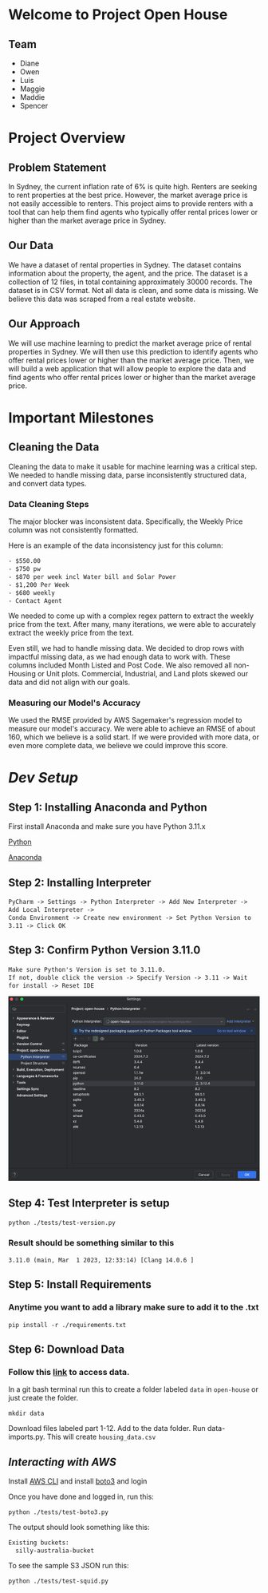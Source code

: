 # Welcome to Project Open House

## Team
- Diane
- Owen
- Luis
- Maggie
- Maddie
- Spencer

# Project Overview
## Problem Statement
In Sydney, the current inflation rate of 6% is quite high. Renters are seeking to rent properties at the best price. However, the market average price is not easily accessible to renters. This project aims to provide renters with a tool that can help them find agents who typically offer rental prices lower or higher than the market average price in Sydney.

## Our Data
We have a dataset of rental properties in Sydney. The dataset contains information about the property, the agent, and the price. The dataset is a collection of 12 files, in total containing approximately 30000 records. The dataset is in CSV format. Not all data is clean, and some data is missing. We believe this data was scraped from a real estate website.

## Our Approach
We will use machine learning to predict the market average price of rental properties in Sydney. We will then use this prediction to identify agents who offer rental prices lower or higher than the market average price. Then, we will build a web application that will allow people to explore the data and find agents who offer rental prices lower or higher than the market average price.

# Important Milestones
## Cleaning the Data
Cleaning the data to make it usable for machine learning was a critical step. We needed to handle missing data, parse inconsistently structured data, and convert data types. 

### Data Cleaning Steps
The major blocker was inconsistent data. Specifically, the Weekly Price column was not consistently formatted. 

Here is an example of the data inconsistency just for this column:
```
- $550.00
- $750 pw
- $870 per week incl Water bill and Solar Power
- $1,200 Per Week
- $680 weekly
- Contact Agent
```

We needed to come up with a complex regex pattern to extract the weekly price from the text. After many, many iterations, we were able to accurately extract the weekly price from the text.

Even still, we had to handle missing data. We decided to drop rows with impactful missing data, as we had enough data to work with. These columns included Month Listed and Post Code. We also removed all non-Housing or Unit plots. Commercial, Industrial, and Land plots skewed our data and did not align with our goals. 

### Measuring our Model's Accuracy
We used the RMSE provided by AWS Sagemaker's regression model to measure our model's accuracy. We were able to achieve an RMSE of about 160, which we believe is a solid start. If we were provided with more data, or even more complete data, we believe we could improve this score.

# _Dev Setup_

## Step 1: Installing Anaconda and Python
First install Anaconda and make sure you have Python 3.11.x

[Python](https://www.python.org/downloads/release/python-3110/)

[Anaconda](https://www.anaconda.com/download)
## Step 2: Installing Interpreter
```angular2html
PyCharm -> Settings -> Python Interpreter -> Add New Interpreter -> Add Local Interpreter -> 
Conda Environment -> Create new environment -> Set Python Version to 3.11 -> Click OK
```
## Step 3: Confirm Python Version 3.11.0
```angular2html
Make sure Python's Version is set to 3.11.0.
If not, double click the version -> Specify Version -> 3.11 -> Wait for install -> Reset IDE
```
![img.png](readme-imgs/img.png)

## Step 4: Test Interpreter is setup

```angular2html
python ./tests/test-version.py
```

### Result should be something similar to this
```angular2html
3.11.0 (main, Mar  1 2023, 12:33:14) [Clang 14.0.6 ]
```

## Step 5: Install Requirements
### Anytime you want to add a library make sure to add it to the .txt
```angular2html
pip install -r ./requirements.txt
```

## Step 6: Download Data
### Follow this [link](https://northeastern-my.sharepoint.com/:f:/r/personal/igortn_northeastern_edu/Documents/DoCs/UTS-Projects/Rental%20prediction?csf=1&web=1&e=IPnzKu) to access data.

In a git bash terminal run this to create a folder labeled `data` in `open-house` or just create the folder.

```angular2html
mkdir data
```

Download files labeled part 1-12. Add to the data folder.
Run data-imports.py. This will create `housing_data.csv`

## *Interacting with AWS*
Install [AWS CLI](https://aws.amazon.com/cli/) and install [boto3](https://pypi.org/project/boto3/) and login

Once you have done and logged in, run this:
```angular2html
python ./tests/test-boto3.py
```
The output should look something like this:
```angular2html
Existing buckets:
  silly-australia-bucket
```

To see the sample S3 JSON run this:
```angular2html
python ./tests/test-squid.py
```